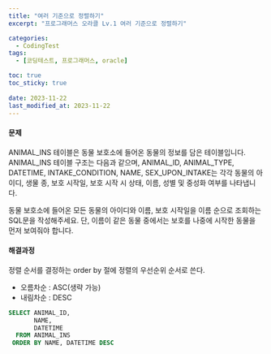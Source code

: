 ```yaml
---
title: "여러 기준으로 정렬하기"
excerpt: "프로그래머스 오라클 Lv.1 여러 기준으로 정렬하기"

categories:
  - CodingTest
tags:
  - [코딩테스트, 프로그래머스, oracle]

toc: true
toc_sticky: true
 
date: 2023-11-22
last_modified_at: 2023-11-22
---
```


#### 문제
ANIMAL_INS 테이블은 동물 보호소에 들어온 동물의 정보를 담은 테이블입니다. ANIMAL_INS 테이블 구조는 다음과 같으며, ANIMAL_ID, ANIMAL_TYPE, DATETIME, INTAKE_CONDITION, NAME, SEX_UPON_INTAKE는 각각 동물의 아이디, 생물 종, 보호 시작일, 보호 시작 시 상태, 이름, 성별 및 중성화 여부를 나타냅니다.

동물 보호소에 들어온 모든 동물의 아이디와 이름, 보호 시작일을 이름 순으로 조회하는 SQL문을 작성해주세요. 단, 이름이 같은 동물 중에서는 보호를 나중에 시작한 동물을 먼저 보여줘야 합니다.

#### 해결과정
정렬 순서를 결정하는 order by 절에 정렬의 우선순위 순서로 쓴다.
- 오름차순 : ASC(생략 가능)
- 내림차순 : DESC

```sql
SELECT ANIMAL_ID,
       NAME,
       DATETIME
  FROM ANIMAL_INS
 ORDER BY NAME, DATETIME DESC
```